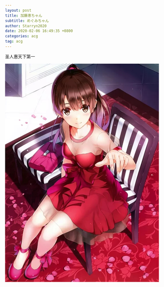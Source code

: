 ```yaml
---
layout: post
title: 加藤恵ちゃん
subtitle: めぐみちゃん
author: Starryn2020
date: 2020-02-06 16:49:35 +0800
categories: acg
tag: acg
---
```

圣人惠天下第一

![惠](/assets/img/1.jpg "めぐみ")